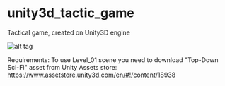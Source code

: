 # unity3d_tactic_game
Tactical game, created on Unity3D engine

![alt tag](https://scontent-ams.xx.fbcdn.net/hphotos-xpf1/v/t1.0-9/q82/s720x720/10418929_540984366042785_2661723009432264754_n.jpg?oh=897cf0db9de498f4c78cb9d9abef7d59&oe=559E906A)

Requirements: To use Level_01 scene you need to download "Top-Down Sci-Fi" asset from Unity Assets store:
https://www.assetstore.unity3d.com/en/#!/content/18938
